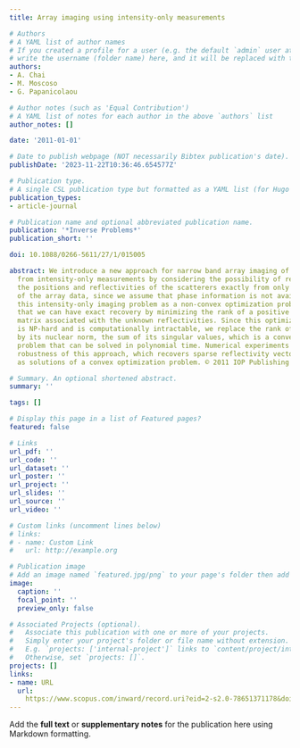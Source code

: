 ```yaml
---
title: Array imaging using intensity-only measurements

# Authors
# A YAML list of author names
# If you created a profile for a user (e.g. the default `admin` user at `content/authors/admin/`), 
# write the username (folder name) here, and it will be replaced with their full name and linked to their profile.
authors:
- A. Chai
- M. Moscoso
- G. Papanicolaou

# Author notes (such as 'Equal Contribution')
# A YAML list of notes for each author in the above `authors` list
author_notes: []

date: '2011-01-01'

# Date to publish webpage (NOT necessarily Bibtex publication's date).
publishDate: '2023-11-22T10:36:46.654577Z'

# Publication type.
# A single CSL publication type but formatted as a YAML list (for Hugo requirements).
publication_types:
- article-journal

# Publication name and optional abbreviated publication name.
publication: '*Inverse Problems*'
publication_short: ''

doi: 10.1088/0266-5611/27/1/015005

abstract: We introduce a new approach for narrow band array imaging of localized scatterers
  from intensity-only measurements by considering the possibility of reconstructing
  the positions and reflectivities of the scatterers exactly from only partial knowledge
  of the array data, since we assume that phase information is not available. We reformulate
  this intensity-only imaging problem as a non-convex optimization problem and show
  that we can have exact recovery by minimizing the rank of a positive semidefinite
  matrix associated with the unknown reflectivities. Since this optimization problem
  is NP-hard and is computationally intractable, we replace the rank of the matrix
  by its nuclear norm, the sum of its singular values, which is a convex programming
  problem that can be solved in polynomial time. Numerical experiments explore the
  robustness of this approach, which recovers sparse reflectivity vectors exactly
  as solutions of a convex optimization problem. © 2011 IOP Publishing Ltd.

# Summary. An optional shortened abstract.
summary: ''

tags: []

# Display this page in a list of Featured pages?
featured: false

# Links
url_pdf: ''
url_code: ''
url_dataset: ''
url_poster: ''
url_project: ''
url_slides: ''
url_source: ''
url_video: ''

# Custom links (uncomment lines below)
# links:
# - name: Custom Link
#   url: http://example.org

# Publication image
# Add an image named `featured.jpg/png` to your page's folder then add a caption below.
image:
  caption: ''
  focal_point: ''
  preview_only: false

# Associated Projects (optional).
#   Associate this publication with one or more of your projects.
#   Simply enter your project's folder or file name without extension.
#   E.g. `projects: ['internal-project']` links to `content/project/internal-project/index.md`.
#   Otherwise, set `projects: []`.
projects: []
links:
- name: URL
  url: 
    https://www.scopus.com/inward/record.uri?eid=2-s2.0-78651371178&doi=10.1088%2f0266-5611%2f27%2f1%2f015005&partnerID=40&md5=90301fcc8d0baa8b8a8a5e202837fd98
---
```


Add the **full text** or **supplementary notes** for the publication here using Markdown formatting.
